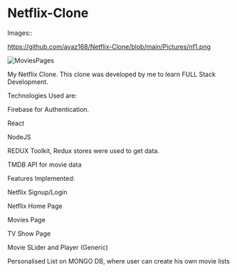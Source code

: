 ﻿# Netflix-Clone

Images::

https://github.com/ayaz168/Netflix-Clone/blob/main/Pictures/nf1.png



![MoviesPages](https://https://github.com/ayaz168/Netflix-Clone/blob/main/Pictures/nf2.png?raw=true)



My Netflix Clone. This clone was developed by me to learn FULL Stack Development.

Technologies Used are:

Firebase for Authentication.

React

NodeJS

REDUX Toolkit, Redux stores were used to get data.

TMDB API for movie data

Features Implemented:

Netflix Signup/Login

Netflix Home Page

Movies Page

TV Show Page

Movie SLider and Player (Generic)

Personalised List on MONGO DB, where user can create his own movie lists


